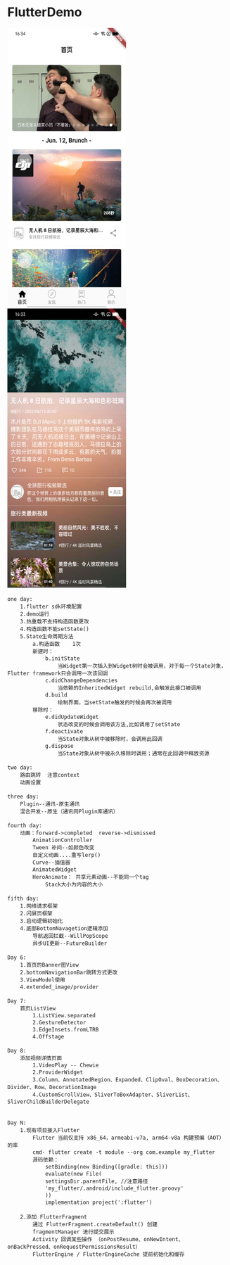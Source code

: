 # FlutterDemo
<!-- ![image](https://github.com/wwyyxxx/FlutterDemo/blob/main/Screenshot_20220613_163403.png)
![image](https://github.com/wwyyxxx/FlutterDemo/blob/main/Screenshot_20220613_163340.png) -->
<img src="https://github.com/wwyyxxx/FlutterDemo/blob/main/Screenshot_20220613_163403.png" width="270" height="635">         <img src="https://github.com/wwyyxxx/FlutterDemo/blob/main/Screenshot_20220613_163340.png" width="270" height="635">


    one day:
        1.flutter sdk环境配置
        2.demo运行
        3.热重载不支持构造函数更改
        4.构造函数不能setState()
        5.State生命周期方法
            a.构造函数    1次
            新建时：
                b.initState
                    当Widget第一次插入到Widget树时会被调用，对于每一个State对象，Flutter framework只会调用一次该回调
                c.didChangeDependencies
                    当依赖的InheritedWidget rebuild,会触发此接口被调用
                d.build
                    绘制界面，当setState触发的时候会再次被调用
            移除时：
                e.didUpdateWidget
                    状态改变的时候会调用该方法,比如调用了setState
                f.deactivate
                    当State对象从树中被移除时，会调用此回调
                g.dispose
                    当State对象从树中被永久移除时调用；通常在此回调中释放资源

    two day:
        路由跳转  注意context
        动画设置

    three day:
        Plugin--通讯-原生通讯
        混合开发--原生（通讯同Plugin库通讯）

    fourth day:
        动画：forward->completed  reverse->dismissed
            AnimationController
            Tween 补间--如颜色改变
            自定义动画....重写lerp()
            Curve--插值器
            AnimatedWidget
            HeroAnimate： 共享元素动画--不能同一个tag
                Stack大小为内容的大小
    
    fifth day:
        1.网络请求框架
        2.闪屏页框架
        3.启动逻辑初始化
        4.底部BottomNavagetion逻辑添加
            导航返回拦截--WillPopScope
            异步UI更新--FutureBuilder
        
    Day 6:
        1.首页的Banner图View
        2.bottomNavigationBar跳转方式更改
        3.ViewModel使用
        4.extended_image/provider
    
    Day 7:
        首页ListView
            1.ListView.separated
            2.GestureDetector
            3.EdgeInsets.fromLTRB
            4.Offstage

    Day 8:
        添加视频详情页面
            1.VideoPlay -- Chewie
            2.ProviderWidget
            3.Column、AnnotatedRegion、Expanded、ClipOval、BoxDecoration、Divider、Row、DecorationImage
            4.CustomScrollView、SliverToBoxAdapter、SliverList、SliverChildBuilderDelegate


    Day N:
        1.现有项目接入Flutter
            Flutter 当前仅支持 x86_64，armeabi-v7a, arm64-v8a 构建预编（AOT）的库
            cmd- flutter create -t module --org com.example my_flutter
            源码依赖：
                setBinding(new Binding([gradle: this]))
                evaluate(new File(
                settingsDir.parentFile, //注意路径
                'my_flutter/.android/include_flutter.groovy'
                ))
                implementation project(':flutter')

        2.添加 FlutterFragment
            通过 FlutterFragment.createDefault() 创建
            fragmentManager 进行提交展示
            Activity 回调某些操作 （onPostResume、onNewIntent、onBackPressed、onRequestPermissionsResult）
            FlutterEngine / FlutterEngineCache 提前初始化和缓存